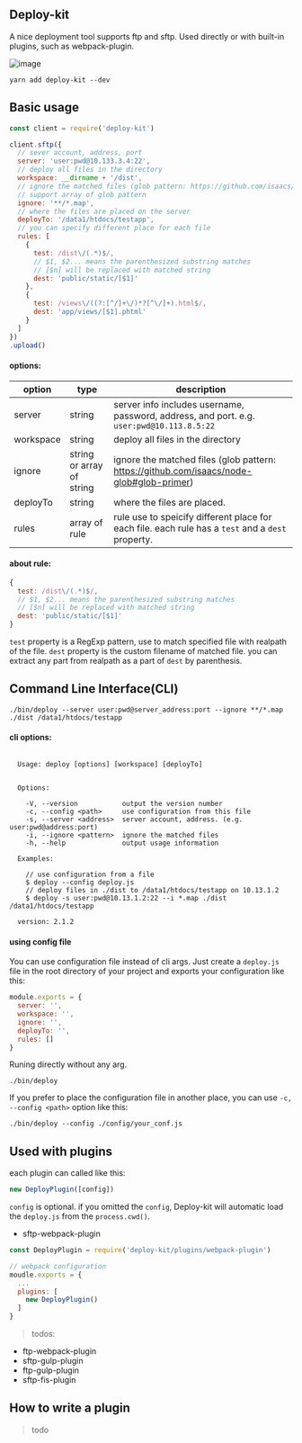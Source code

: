 ## Deploy-kit

A nice deployment tool supports ftp and sftp. Used directly or with built-in plugins, such as webpack-plugin.

![image](https://raw.githubusercontent.com/xiaoyann/deploy-kit/master/pic.png)

```
yarn add deploy-kit --dev
```

## Basic usage

```js
const client = require('deploy-kit')

client.sftp({
  // sever account, address, port
  server: 'user:pwd@10.133.3.4:22',
  // deploy all files in the directory
  workspace: __dirname + '/dist',
  // ignore the matched files (glob pattern: https://github.com/isaacs/node-glob#glob-primer)
  // support array of glob pattern
  ignore: '**/*.map',
  // where the files are placed on the server
  deployTo: '/data1/htdocs/testapp',
  // you can specify different place for each file
  rules: [
    {
      test: /dist\/(.*)$/,
      // $1, $2... means the parenthesized substring matches
      // [$n] will be replaced with matched string
      dest: 'public/static/[$1]'
    },
    {
      test: /views\/((?:[^/]+\/)*?[^\/]+).html$/,
      dest: 'app/views/[$1].phtml'
    }
  ]
})
.upload()
```

#### options:

option | type | description
-------- | ----- | ---------
server | string | server info includes username, password, address, and port. e.g. `user:pwd@10.113.8.5:22`
workspace | string | deploy all files in the directory
ignore | string or array of string | ignore the matched files (glob pattern: https://github.com/isaacs/node-glob#glob-primer)
deployTo | string | where the files are placed.
rules | array of rule | rule use to speicify different place for each file. each rule has a `test` and a `dest` property.

#### about rule:

```js
{
  test: /dist\/(.*)$/,
  // $1, $2... means the parenthesized substring matches
  // [$n] will be replaced with matched string
  dest: 'public/static/[$1]'
}
```

`test` property is a RegExp pattern, use to match specified file with realpath of the file. `dest` property is the custom filename of matched file. you can extract any part from realpath as a part of `dest` by parenthesis.

## Command Line Interface(CLI)

```
./bin/deploy --server user:pwd@server_address:port --ignore **/*.map ./dist /data1/htdocs/testapp
```

#### cli options:
```

  Usage: deploy [options] [workspace] [deployTo]


  Options:

    -V, --version           output the version number
    -c, --config <path>     use configuration from this file
    -s, --server <address>  server account, address. (e.g. user:pwd@address:port)
    -i, --ignore <pattern>  ignore the matched files
    -h, --help              output usage information

  Examples:

    // use configuration from a file
    $ deploy --config deploy.js
    // deploy files in ./dist to /data1/htdocs/testapp on 10.13.1.2
    $ deploy -s user:pwd@10.13.1.2:22 --i *.map ./dist /data1/htdocs/testapp

  version: 2.1.2
```

#### using config file

You can use configuration file instead of cli args. Just create a `deploy.js` file in the root directory of your project and exports your configuration like this:

```js
module.exports = {
  server: '',
  workspace: '',
  ignore: '',
  deployTo: '',
  rules: []
}
```

Runing directly without any arg.

```
./bin/deploy
```

If you prefer to place the configuration file in another place, you can use `-c, --config <path>` option like this:

```
./bin/deploy --config ./config/your_conf.js
```

## Used with plugins

each plugin can called like this:

```js
new DeployPlugin([config])
```

`config` is optional. if you omitted the `config`, Deploy-kit will automatic load the `deploy.js` from the `process.cwd()`.


* sftp-webpack-plugin



```js
const DeployPlugin = require('deploy-kit/plugins/webpack-plugin')

// webpack configuration
moudle.exports = {
  ...
  plugins: [
    new DeployPlugin()
  ]
}
```
> todos:

* ftp-webpack-plugin
* sftp-gulp-plugin
* ftp-gulp-plugin
* sftp-fis-plugin

## How to write a plugin

> todo

